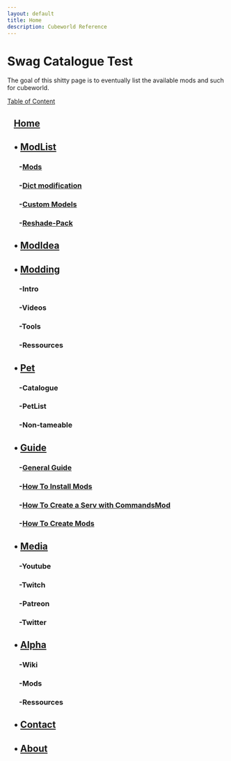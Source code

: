```yaml
---
layout: default
title: Home
description: Cubeworld Reference
---
```



# Swag Catalogue Test

The goal of this shitty page is to eventually list the available mods and such for cubeworld.

<u>Table of Content</u>

## &nbsp;&nbsp;&nbsp;[Home](https://paroyer.github.io/ModCatalogue/)

## &nbsp;&nbsp;&nbsp;&bull; [ModList](https://paroyer.github.io/ModCatalogue/ModList)

### &nbsp;&nbsp;&nbsp;&nbsp;&nbsp;&nbsp; -[Mods](https://paroyer.github.io/ModCatalogue/ModList)

### &nbsp;&nbsp;&nbsp;&nbsp;&nbsp;&nbsp; -[Dict modification](https://paroyer.github.io/ModCatalogue/Mods/Dict)

### &nbsp;&nbsp;&nbsp;&nbsp;&nbsp;&nbsp; -[Custom Models](https://paroyer.github.io/ModCatalogue/Mods/Models)

### &nbsp;&nbsp;&nbsp;&nbsp;&nbsp;&nbsp; -[Reshade-Pack](https://paroyer.github.io/ModCatalogue/Mods/Reshade)

## &nbsp;&nbsp;&nbsp;&bull; [ModIdea](https://paroyer.github.io/ModCatalogue/Idea)

## &nbsp;&nbsp;&nbsp;&bull; [Modding](https://paroyer.github.io/ModCatalogue/Modding)

### &nbsp;&nbsp;&nbsp;&nbsp;&nbsp;&nbsp; -Intro

### &nbsp;&nbsp;&nbsp;&nbsp;&nbsp;&nbsp; -Videos

### &nbsp;&nbsp;&nbsp;&nbsp;&nbsp;&nbsp; -Tools

### &nbsp;&nbsp;&nbsp;&nbsp;&nbsp;&nbsp; -Ressources

## &nbsp;&nbsp;&nbsp;&bull; [Pet](https://paroyer.github.io/ModCatalogue/Pet)

### &nbsp;&nbsp;&nbsp;&nbsp;&nbsp;&nbsp; -Catalogue

### &nbsp;&nbsp;&nbsp;&nbsp;&nbsp;&nbsp; -PetList

### &nbsp;&nbsp;&nbsp;&nbsp;&nbsp;&nbsp; -Non-tameable

## &nbsp;&nbsp;&nbsp;&bull; [Guide](https://paroyer.github.io/ModCatalogue/Guide)

### &nbsp;&nbsp;&nbsp;&nbsp;&nbsp;&nbsp; -[General Guide](https://paroyer.github.io/ModCatalogue/Guide)

### &nbsp;&nbsp;&nbsp;&nbsp;&nbsp;&nbsp; -[How To Install Mods](https://paroyer.github.io/ModCatalogue/Mods/InstallMods)

### &nbsp;&nbsp;&nbsp;&nbsp;&nbsp;&nbsp; -[How To Create a Serv with CommandsMod](https://paroyer.github.io/ModCatalogue/Server)

### &nbsp;&nbsp;&nbsp;&nbsp;&nbsp;&nbsp; -[How To Create Mods](https://paroyer.github.io/ModCatalogue/Modding)

## &nbsp;&nbsp;&nbsp;&bull; [Media](https://paroyer.github.io/ModCatalogue/Media)

### &nbsp;&nbsp;&nbsp;&nbsp;&nbsp;&nbsp; -Youtube

### &nbsp;&nbsp;&nbsp;&nbsp;&nbsp;&nbsp; -Twitch

### &nbsp;&nbsp;&nbsp;&nbsp;&nbsp;&nbsp; -Patreon

### &nbsp;&nbsp;&nbsp;&nbsp;&nbsp;&nbsp; -Twitter

## &nbsp;&nbsp;&nbsp;&bull; [Alpha](https://paroyer.github.io/ModCatalogue/Alpha)

### &nbsp;&nbsp;&nbsp;&nbsp;&nbsp;&nbsp; -Wiki

### &nbsp;&nbsp;&nbsp;&nbsp;&nbsp;&nbsp; -Mods

### &nbsp;&nbsp;&nbsp;&nbsp;&nbsp;&nbsp; -Ressources

## &nbsp;&nbsp;&nbsp;&bull; [Contact](https://paroyer.github.io/ModCatalogue/Contact)

## &nbsp;&nbsp;&nbsp;&bull; [About](https://paroyer.github.io/ModCatalogue/About)
